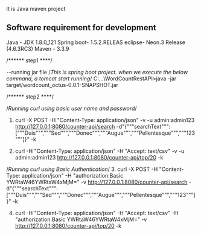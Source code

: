 It is Java maven project

Software requirement for development
----------------------------------
Java - JDK 1.8.0_121
Spring  boot- 1.5.2.RELEAS
eclipse- Neon.3 Release (4.6.3RC3)
Maven - 3.3.9



/****** step1   ****/

--running jar file
/*This is spring boot project. when we execute the below command, a tomcat start running*/
C:\...\WordCountRestAPI>java -jar target/wordcount_octus-0.0.1-SNAPSHOT.jar

/****** step2   ****/

/*Running curl using  basic user name and password*/
1. curl -X POST -H "Content-Type: application/json" -v -u admin:admin123 http://127.0.0.1:8080/counter-api/search -d"{"""searchText""":["""Duis""","""Sed""","""Donec""","""Augue""","""Pellentesque""","""123"""]}" -k

2. curl -H "Content-Type: application/json" -H "Accept: text/csv" -v -u admin:admin123 http://127.0.0.1:8080/counter-api/top/20  -k



/*Running curl using Basic Authentication*/
3. curl -X POST -H "Content-Type: application/json" -H "authorization:Basic YWRtaW46YWRtaW4xMjM=" -v http://127.0.0.1:8080/counter-api/search -d"{"""searchText""":["""Duis""","""Sed""","""Donec""","""Augue""","""Pellentesque""","""123"""]}" -k

4. curl -H "Content-Type: application/json" -H "Accept: text/csv" -H "authorization:Basic YWRtaW46YWRtaW4xMjM=" -v http://127.0.0.1:8080/counter-api/top/20  -k




